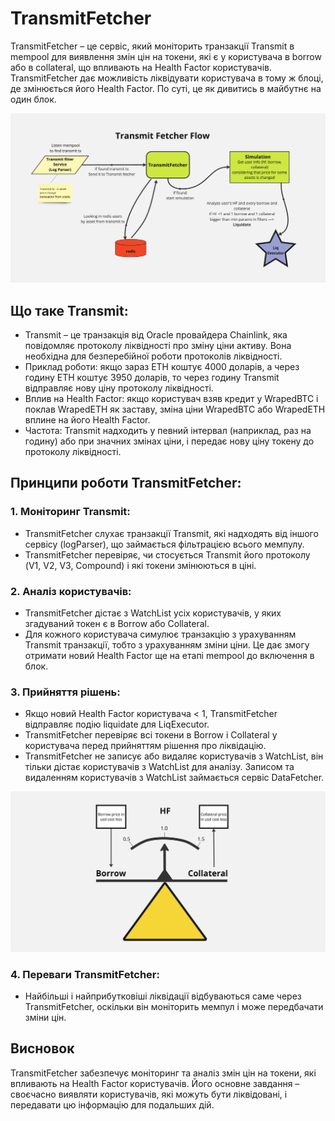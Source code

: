 # TransmitFetcher

TransmitFetcher – це сервіс, який моніторить транзакції Transmit в mempool для виявлення змін цін на токени, які є у користувача в borrow або в collateral, що впливають на Health Factor користувачів. TransmitFetcher дає можливість ліквідувати користувача в тому ж блоці, де змінюється його Health Factor. По суті, це як дивитись в майбутнє на один блок.

![Transmit fetcher flow](../images/transmitFetcherFlow.jpg)

## Що таке Transmit:

- Transmit – це транзакція від Oracle провайдера Chainlink, яка повідомляє протоколу ліквідності про зміну ціни активу. Вона необхідна для безперебійної роботи протоколів ліквідності.
- Приклад роботи: якщо зараз ETH коштує 4000 доларів, а через годину ETH коштує 3950 доларів, то через годину Transmit відправляє нову ціну протоколу ліквідності.
- Вплив на Health Factor: якщо користувач взяв кредит у WrapedBTC і поклав WrapedETH як заставу, зміна ціни WrapedBTC або WrapedETH вплине на його Health Factor.
- Частота: Transmit надходить у певний інтервал (наприклад, раз на годину) або при значних змінах ціни, і передає нову ціну токену до протоколу ліквідності.

## Принципи роботи TransmitFetcher:

### 1. Моніторинг Transmit:

- TransmitFetcher слухає транзакції Transmit, які надходять від іншого сервісу (logParser), що займається фільтрацією всього мемпулу.
- TransmitFetcher перевіряє, чи стосується Transmit його протоколу (V1, V2, V3, Compound) і які токени змінюються в ціні.

### 2. Аналіз користувачів:

- TransmitFetcher дістає з WatchList усіх користувачів, у яких згадуваний токен є в Borrow або Collateral.
- Для кожного користувача симулює транзакцію з урахуванням Transmit транзакції, тобто з урахуванням зміни ціни. Це дає змогу отримати новий Health Factor ще на етапі mempool до включення в блок.

### 3. Прийняття рішень:

- Якщо новий Health Factor користувача < 1, TransmitFetcher відправляє подію liquidate для LiqExecutor.
- TransmitFetcher перевіряє всі токени в Borrow і Collateral у користувача перед прийняттям рішення про ліквідацію.
- TransmitFetcher не записує або видаляє користувачів з WatchList, він тільки дістає користувачів з WatchList для аналізу. Записом та видаленням користувачів з WatchList займається сервіс DataFetcher.

![HF Leverage](../images/hfBalance.jpg)

### 4. Переваги TransmitFetcher:

- Найбільші і найприбутковіші ліквідації відбуваються саме через TransmitFetcher, оскільки він моніторить мемпул і може передбачати зміни цін.

## Висновок

TransmitFetcher забезпечує моніторинг та аналіз змін цін на токени, які впливають на Health Factor користувачів. Його основне завдання – своєчасно виявляти користувачів, які можуть бути ліквідовані, і передавати цю інформацію для подальших дій.

